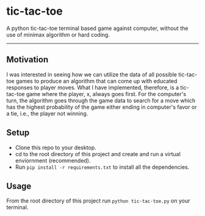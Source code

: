 # tic-tac-toe
A python tic-tac-toe terminal based game against computer, without the use of minimax algorithm or hard coding.

---

## Motivation
I was interested in seeing how we can utilize the data of all possible tic-tac-toe games to produce an algorithm that can come up with educated responses to player moves. What I have implemented, therefore, is a tic-tac-toe game where the player, x,  always goes first. For the computer's turn, the algorithm goes through the game data to search for a move which has the highest probability of the game either ending in computer's favor or a tie, i.e., the player not winning.

## Setup
 - Clone this repo to your desktop.
 - cd to the root directory of this project and create and run a virtual enviornment (recommended).
 - Run `pip install -r requirements.txt` to install all the dependencies.

## Usage
From the root directory of this project run `python tic-tac-toe.py` on your terminal.
